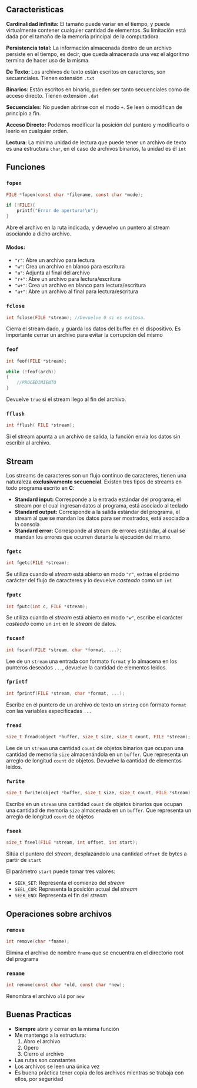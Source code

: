 ## Caracteristicas

**Cardinalidad infinita:** El tamaño puede variar en el tiempo, y puede virtualmente contener cualquier cantidad de elementos. Su limitación está dada por el tamaño de la memoria principal de la computadora.

**Persistencia total:** La información almacenada dentro de un archivo persiste en el tiempo, es decir, que queda almacenada una vez el algoritmo termina de hacer uso de la misma.

**De Texto:** Los archivos de texto están escritos en caracteres, son secuenciales. Tienen extensión `.txt`

**Binarios**: Están escritos en binario, pueden ser tanto secuenciales como de acceso directo. Tienen extensión `.dat`

**Secuenciales**: No pueden abrirse con el modo `+`. Se leen o modifican de principio a fin.

**Acceso Directo:** Podemos modificar la posición del puntero y modificarlo o leerlo en cualquier orden.

**Lectura**: La mínima unidad de lectura que puede tener un archivo de texto es una estructura `char`, en el caso de archivos binarios, la unidad es él `int`

## Funciones

### `fopen`

```c
FILE *fopen(const char *filename, const char *mode);

if (!FILE){
	printf("Error de apertura!\n");
}
```

Abre el archivo en la ruta indicada, y devuelvo un puntero al stream asociando a dicho archivo.

#### Modos:

- `"r"`: Abre un archivo para lectura
- `"w"`: Crea un archivo en blanco para escritura
- `"a"`: Adjunta al final del archivo
- `"r+"`: Abre un archivo para lectura/escritura
- `"w+"`: Crea un archivo en blanco para lectura/escritura
- `"a+"`: Abre un archivo al final para lectura/escritura

### `fclose`

```c
int fclose(FILE *stream); //Devuelve 0 si es exitosa.
```

Cierra el stream dado, y guarda los datos del buffer en el dispositivo. Es importante cerrar un archivo para evitar la corrupción del mismo

### `feof`

```c
int feof(FILE *stream);

while (!feof(arch))
{
	//PROCEDIMIENTO
}
```

Devuelve `true` si el stream llego al fin del archivo.

### `fflush`

```c
int fflush( FILE *stream);
```

Si el stream apunta a un archivo de salida, la función envía los datos sin escribir al archivo.

## Stream

Los streams de caracteres son un flujo continuo de caracteres, tienen una naturaleza **exclusivamente secuencial**. Existen tres tipos de streams en todo programa escrito en **C**:

- **Standard input:** Corresponde a la entrada estándar del programa, el stream por el cual ingresan datos al programa, está asociado al teclado
- **Standard output:** Corresponde a la salida estándar del programa, el stream al que se mandan los datos para ser mostrados, está asociado a la consola
- **Standard error:** Corresponde al stream de errores estándar, al cual se mandan los errores que ocurren durante la ejecución del mismo.

### `fgetc`

```c
int fgetc(FILE *stream);
```

Se utiliza cuando el *stream* está abierto en modo `"r"`, extrae el próximo carácter del flujo de caracteres y lo devuelve *casteado* como un `int`

### `fputc`

```c
int fputc(int c, FILE *stream);
```

Se utiliza cuando el *stream* está abierto en modo `"w"`, escribe el carácter *casteado* como un `int` en le *stream* de datos.

### `fscanf`

```c
int fscanf(FILE *stream, char *format, ...);
```

Lee de un `stream` una entrada con formato `format` y lo almacena en los punteros deseados `...`, devuelve la cantidad de elementos leídos.

### `fprintf`

```c
int fprintf(FILE *stream, char *format, ...);
```

Escribe en el puntero de un archivo de texto un `string` con formato `format` con las variables especificadas `...`

### `fread`

```c
size_t fread(object *buffer, size_t size, size_t count, FILE *stream);
```

Lee de un `stream` una cantidad `count` de objetos binarios que ocupan una cantidad de memoria `size` almacenándola en un `buffer`. Que representa un arreglo de longitud `count` de objetos. Devuelve la cantidad de elementos leídos.

### `fwrite`

```c
size_t fwrite(object *buffer, size_t size, size_t count, FILE *stream);
```

Escribe en un `stream` una cantidad `count` de objetos binarios que ocupan una cantidad de memoria `size` almacenada en un `buffer`. Que representa un arreglo de longitud `count` de objetos

### `fseek`

```c
size_t fseel(FILE *stream, int offset, int start);
```

Sitúa el puntero del *stream*, desplazándolo una cantidad `offset` de bytes a partir de `start`

El parámetro `start` puede tomar tres valores:

- `SEEK_SET`: Representa el comienzo del *stream*
- `SEEL_CUR`: Representa la posición actual del *stream*
- `SEEK_END`: Representa el fin del *stream*

## Operaciones sobre archivos

### `remove`

```c
int remove(char *fname);
```

Elimina el archivo de nombre `fname` que se encuentra en el directorio root del programa

### `rename`

```c
int rename(const char *old, const char *new);
```

Renombra el archivo `old` por `new`

## Buenas Practicas

- **Siempre** abrir y cerrar en la misma función
- Me mantengo a la estructura:
	1. Abro el archivo
	2. Opero
	3. Cierro el archivo
- Las rutas son constantes
- Los archivos se leen una única vez
- Es buena práctica tener copia de los archivos mientras se trabaja con ellos, por seguridad
